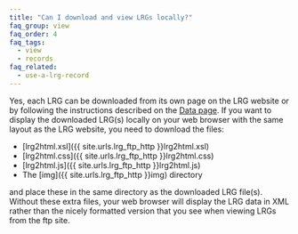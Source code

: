 ```yaml
---
title: "Can I download and view LRGs locally?"
faq_group: view
faq_order: 4
faq_tags:
  - view
  - records
faq_related:
  - use-a-lrg-record
---
```


Yes, each LRG can be downloaded from its own page on the LRG website or by following the instructions described on the [Data page](/data).
If you want to display the downloaded LRG(s) locally on your web browser with the same layout as the LRG website, you need to download the files:  

* [lrg2html.xsl]({{ site.urls.lrg_ftp_http }}lrg2html.xsl)
* [lrg2html.css]({{ site.urls.lrg_ftp_http }}lrg2html.css)
* [lrg2html.js]({{ site.urls.lrg_ftp_http }}lrg2html.js)
* The [img]({{ site.urls.lrg_ftp_http }}img) directory

and place these in the same directory as the downloaded LRG file(s).  
Without these extra files, your web browser will display the LRG data in XML rather than the nicely formatted version that you see when viewing LRGs from the ftp site.
